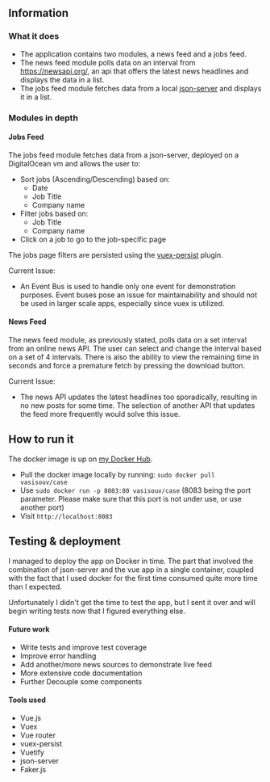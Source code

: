 ## Information

### What it does
* The application contains two modules, a news feed and a jobs feed.
* The news feed module polls data on an interval from
https://newsapi.org/, an api that offers the latest news headlines
and displays the data in a list.
* The jobs feed module fetches data from a local [json-server](https://github.com/typicode/json-server)
and displays it in a list.

### Modules in depth

#### Jobs Feed

The jobs feed module fetches data from a json-server, deployed on
a DigitalOcean vm and allows the user to:
 
* Sort jobs (Ascending/Descending) based on:
    * Date
    * Job Title
    * Company name
* Filter jobs based on:
    * Job Title
    * Company name
* Click on a job to go to the job-specific page

The jobs page filters are persisted using the 
[vuex-persist](https://github.com/championswimmer/vuex-persist) plugin.

Current Issue:
 * An Event Bus is used to handle only one event for demonstration purposes.
Event buses pose an issue for maintainability and should not be used in larger
scale apps, especially since vuex is utilized.

#### News Feed

The news feed module, as previously stated, polls data on a set interval
from an online news API. The user can select and change the interval based
on a set of 4 intervals. There is also the ability to view the remaining time
in seconds and force a premature fetch by pressing the download button.

Current Issue:
* The news API updates the latest headlines too sporadically, resulting
in no new posts for some time. The selection of another API that updates
the feed more frequently would solve this issue.

## How to run it

The docker image is up on [my Docker Hub](https://hub.docker.com/r/vasisouv/case).

* Pull the docker image locally by running:
 `sudo docker pull vasisouv/case`
* Use `sudo docker run -p 8083:80 vasisouv/case` 
(8083 being the port parameter. Please make sure that this port is not
under use, or use another port)
* Visit `http://localhost:8083`

## Testing & deployment
I managed to deploy the app on Docker in time. The part that involved
the combination of json-server and the vue app in a single container,
coupled with the fact that I used docker for the first time consumed
quite more time than I expected.
 
Unfortunately I didn't get the time to test the app, but I sent it over
and will begin writing tests now that I figured everything else.

#### Future work
* Write tests and improve test coverage
* Improve error handling
* Add another/more news sources to demonstrate live feed
* More extensive code documentation
* Further Decouple some components

#### Tools used
* Vue.js
* Vuex
* Vue router
* vuex-persist
* Vuetify
* json-server
* Faker.js
